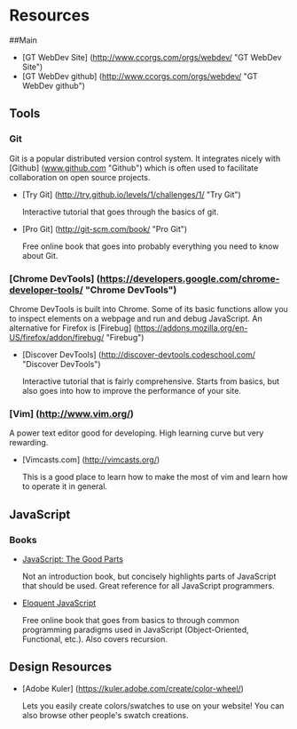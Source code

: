 # Resources

##Main
* [GT WebDev Site] (http://www.ccorgs.com/orgs/webdev/ "GT WebDev Site")
* [GT WebDev github] (http://www.ccorgs.com/orgs/webdev/ "GT WebDev github")

## Tools
### Git
Git is a popular distributed version control system. It integrates nicely with [Github] (www.github.com "Github") which is often used to facilitate collaboration on open source projects.

* [Try Git] (http://try.github.io/levels/1/challenges/1/ "Try Git")
	
	Interactive tutorial that goes through the basics of git.

* [Pro Git] (http://git-scm.com/book/ "Pro Git")
	
	Free online book that goes into probably everything you need to know about Git.

### [Chrome DevTools] (https://developers.google.com/chrome-developer-tools/ "Chrome DevTools")
Chrome DevTools is built into Chrome. Some of its basic functions allow you to inspect elements on a webpage and run and debug JavaScript. An alternative for Firefox is [Firebug] (https://addons.mozilla.org/en-US/firefox/addon/firebug/ "Firebug")

* [Discover DevTools] (http://discover-devtools.codeschool.com/ "Discover DevTools")
	
	Interactive tutorial that is fairly comprehensive. Starts from basics, but also goes into how to improve the performance of your site.

### [Vim] (http://www.vim.org/)
A power text editor good for developing. High learning curve but very rewarding.

* [Vimcasts.com] (http://vimcasts.org/)

	This is a good place to learn how to make the most of vim and learn how to operate it in general.

## JavaScript
### Books
* [JavaScript: The Good Parts](http://www.amazon.com/JavaScript-Good-Parts-Douglas-Crockford/dp/0596517742/ref=sr_1_1?ie=UTF8&qid=1389631402&sr=8-1&keywords=javascript+the+good+parts/ "JavaScript: The Good Parts")
	
	Not an introduction book, but concisely highlights parts of JavaScript that should be used. Great reference for all JavaScript programmers.

* [Eloquent JavaScript](http://eloquentjavascript.net/ "Eloquent JavaScript")
	
	Free online book that goes from basics to through common programming paradigms used in JavaScript (Object-Oriented, Functional, etc.). Also covers recursion.


## Design Resources
* [Adobe Kuler] (https://kuler.adobe.com/create/color-wheel/) 

	Lets you easily create colors/swatches to use on your website! You can also browse other people's swatch creations.

